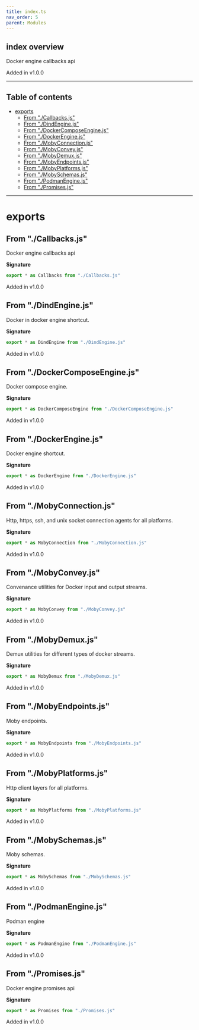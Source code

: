 ```yaml
---
title: index.ts
nav_order: 5
parent: Modules
---
```


## index overview

Docker engine callbacks api

Added in v1.0.0

---

<h2 class="text-delta">Table of contents</h2>

- [exports](#exports)
  - [From "./Callbacks.js"](#from-callbacksjs)
  - [From "./DindEngine.js"](#from-dindenginejs)
  - [From "./DockerComposeEngine.js"](#from-dockercomposeenginejs)
  - [From "./DockerEngine.js"](#from-dockerenginejs)
  - [From "./MobyConnection.js"](#from-mobyconnectionjs)
  - [From "./MobyConvey.js"](#from-mobyconveyjs)
  - [From "./MobyDemux.js"](#from-mobydemuxjs)
  - [From "./MobyEndpoints.js"](#from-mobyendpointsjs)
  - [From "./MobyPlatforms.js"](#from-mobyplatformsjs)
  - [From "./MobySchemas.js"](#from-mobyschemasjs)
  - [From "./PodmanEngine.js"](#from-podmanenginejs)
  - [From "./Promises.js"](#from-promisesjs)

---

# exports

## From "./Callbacks.js"

Docker engine callbacks api

**Signature**

```ts
export * as Callbacks from "./Callbacks.js"
```

Added in v1.0.0

## From "./DindEngine.js"

Docker in docker engine shortcut.

**Signature**

```ts
export * as DindEngine from "./DindEngine.js"
```

Added in v1.0.0

## From "./DockerComposeEngine.js"

Docker compose engine.

**Signature**

```ts
export * as DockerComposeEngine from "./DockerComposeEngine.js"
```

Added in v1.0.0

## From "./DockerEngine.js"

Docker engine shortcut.

**Signature**

```ts
export * as DockerEngine from "./DockerEngine.js"
```

Added in v1.0.0

## From "./MobyConnection.js"

Http, https, ssh, and unix socket connection agents for all platforms.

**Signature**

```ts
export * as MobyConnection from "./MobyConnection.js"
```

Added in v1.0.0

## From "./MobyConvey.js"

Convenance utilities for Docker input and output streams.

**Signature**

```ts
export * as MobyConvey from "./MobyConvey.js"
```

Added in v1.0.0

## From "./MobyDemux.js"

Demux utilities for different types of docker streams.

**Signature**

```ts
export * as MobyDemux from "./MobyDemux.js"
```

Added in v1.0.0

## From "./MobyEndpoints.js"

Moby endpoints.

**Signature**

```ts
export * as MobyEndpoints from "./MobyEndpoints.js"
```

Added in v1.0.0

## From "./MobyPlatforms.js"

Http client layers for all platforms.

**Signature**

```ts
export * as MobyPlatforms from "./MobyPlatforms.js"
```

Added in v1.0.0

## From "./MobySchemas.js"

Moby schemas.

**Signature**

```ts
export * as MobySchemas from "./MobySchemas.js"
```

Added in v1.0.0

## From "./PodmanEngine.js"

Podman engine

**Signature**

```ts
export * as PodmanEngine from "./PodmanEngine.js"
```

Added in v1.0.0

## From "./Promises.js"

Docker engine promises api

**Signature**

```ts
export * as Promises from "./Promises.js"
```

Added in v1.0.0
